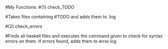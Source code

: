
#My Functions:
#(1) check_TODO

#Takes files containing #TODO and adds them to .log

#(2) check_errors

#Finds all haskell files and executes the command given to check for syntax errors on them. If errors found, adds them to error.log

